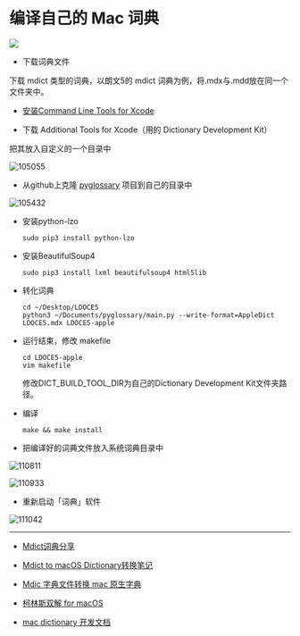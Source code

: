 # 编译自己的 Mac 词典

![](https://image.yuhaowin.com/2021/12/08/001502.png)

+ 下载词典文件

下载 mdict 类型的词典，以朗文5的 mdict 词典为例，将.mdx与.mdd放在同一个文件夹中。

+ [安装Command Line Tools for Xcode](https://link.jianshu.com/?t=https%3A%2F%2Fblog.csdn.net%2Fchenyufeng1991%2Farticle%2Fdetails%2F47007979)

+ 下载 Additional Tools for Xcode（用的 Dictionary Development Kit）

把其放入自定义的一个目录中

![105055](https://image.yuhaowin.com/2021/04/16/105055.png)

+ 从github上克隆 [pyglossary](https://link.jianshu.com/?t=https%3A%2F%2Fgithub.com%2Filius%2Fpyglossary) 项目到自己的目录中

![105432](https://image.yuhaowin.com/2021/04/16/105432.png)

+ 安装python-lzo

  ```
  sudo pip3 install python-lzo
  ```

+ 安装BeautifulSoup4

  ```
  sudo pip3 install lxml beautifulsoup4 html5lib
  ```

+ 转化词典

  ```
  cd ~/Desktop/LDOCE5
  python3 ~/Documents/pyglossary/main.py --write-format=AppleDict LDOCE5.mdx LDOCE5-apple
  ```

+ 运行结束，修改 makefile

  ```
  cd LDOCE5-apple
  vim makefile
  ```

  修改DICT_BUILD_TOOL_DIR为自己的Dictionary Development Kit文件夹路径。

+ 编译

  ```
  make && make install
  ```

+ 把编译好的词典文件放入系统词典目录中

![110811](https://image.yuhaowin.com/2021/04/16/110811.png)

![110933](https://image.yuhaowin.com/2021/04/16/110933.png)

+ 重新启动「词典」软件

![111042](https://image.yuhaowin.com/2021/04/16/111042.png)

________________

+ [Mdict词典分享](https://www.jianshu.com/p/e279d4a979fa)

+ [Mdict to macOS Dictionary转换笔记](https://kaihao.io/2018/mdict-to-macos-dictionary/)

+ [Mdic 字典文件转换 mac 原生字典](https://blog.i-ll.cc/archives/582/)

+ [柯林斯双解 for macOS](https://placeless.net/blog/macos-dictionaries)

+ [mac dictionary 开发文档](https://developer.apple.com/library/archive/documentation/UserExperience/Conceptual/DictionaryServicesProgGuide/Introduction/Introduction.html#//apple_ref/doc/uid/TP40006152-CH1-SW1)